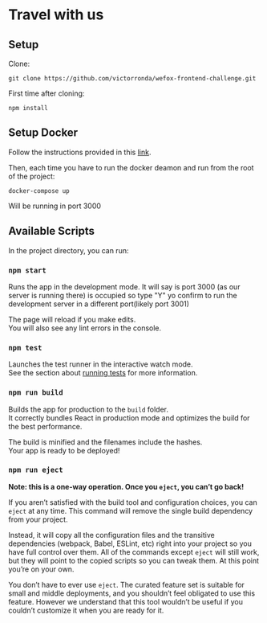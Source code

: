 # Travel with us

## Setup

Clone:
```
git clone https://github.com/victorronda/wefox-frontend-challenge.git
```

First time after cloning:
```
npm install
```

## Setup Docker

Follow the instructions provided in this [link](https://hub.docker.com/r/wefoxgroup/wg-web-challenge).

Then, each time you have to run the docker deamon and run from the root of the project:

```
docker-compose up
```
Will be running in port 3000
## Available Scripts

In the project directory, you can run:

### `npm start`

Runs the app in the development mode.
It will say is port 3000 (as our server is running there) is occupied so type "Y" yo confirm to run the development server in a different port(likely port 3001)

The page will reload if you make edits.\
You will also see any lint errors in the console.

### `npm test`

Launches the test runner in the interactive watch mode.\
See the section about [running tests](https://facebook.github.io/create-react-app/docs/running-tests) for more information.

### `npm run build`

Builds the app for production to the `build` folder.\
It correctly bundles React in production mode and optimizes the build for the best performance.

The build is minified and the filenames include the hashes.\
Your app is ready to be deployed!


### `npm run eject`

**Note: this is a one-way operation. Once you `eject`, you can’t go back!**

If you aren’t satisfied with the build tool and configuration choices, you can `eject` at any time. This command will remove the single build dependency from your project.

Instead, it will copy all the configuration files and the transitive dependencies (webpack, Babel, ESLint, etc) right into your project so you have full control over them. All of the commands except `eject` will still work, but they will point to the copied scripts so you can tweak them. At this point you’re on your own.

You don’t have to ever use `eject`. The curated feature set is suitable for small and middle deployments, and you shouldn’t feel obligated to use this feature. However we understand that this tool wouldn’t be useful if you couldn’t customize it when you are ready for it.


